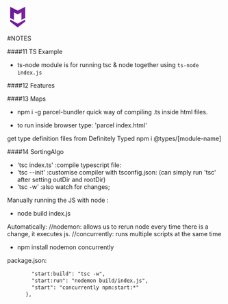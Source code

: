 ![alt text](https://github.com/adam-p/markdown-here/raw/master/src/common/images/icon48.png 'Logo Title Text 1')

#NOTES

####11 TS Example

- ts-node module is for running tsc & node together using `ts-node index.js`



####12 Features


####13 Maps

- npm i -g parcel-bundler
quick way of compiling .ts inside html files.

- to run inside browser type: 'parcel index.html'

get type definition files from Definitely Typed
npm i @types/[module-name]


####14 SortingAlgo

- 'tsc index.ts' :compile typescript file: 
- 'tsc --init' :customise compiler with tsconfig.json:   (can simply run 'tsc' after setting outDir and rootDir)
- 'tsc -w' :also watch for changes;

Manually running the JS with node :
- node build index.js

Automatically:
//nodemon: allows us to rerun node every time there is a change, it executes js.
//concurrently: runs multiple scripts at the same time
- npm install nodemon concurrently


package.json:
```  "scripts": {
        "start:build": "tsc -w",
        "start:run": "nodemon build/index.js",
        "start": "concurrently npm:start:*"
      },
```
